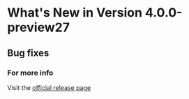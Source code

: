 #  What's New in Version 4.0.0-preview27

## Bug fixes 

### **For more info**
Visit the [official release page](https://github.com/kartik-venugopal/aural-player/releases/tag/4.0.0-preview)

